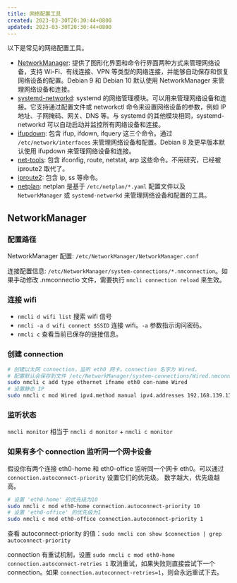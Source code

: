 ```yaml
---
title: 网络配置工具
created: 2023-03-30T20:30:44+0800
updated: 2023-03-30T20:30:44+0800
---
```



以下是常见的网络配置工具。

- [NetworkManager](https://networkmanager.dev/): 提供了图形化界面和命令行界面两种方式来管理网络设备，支持 Wi-Fi、有线连接、VPN 等类型的网络连接，并能够自动保存和恢复网络设备的配置。Debian 9 和 Debian 10 默认使用 NetworkManager 来管理网络设备和连接。
- [systemd-networkd](https://wiki.debian.org/SystemdNetworkd): systemd 的网络管理模块。可以用来管理网络设备和连接。它支持通过配置文件或 networkctl 命令来设置网络设备的参数，例如 IP 地址、子网掩码、网关、DNS 等。与 systemd 的其他模块相同，systemd-networkd 可以自动启动并监控所有网络设备和连接。
- [ifupdown](https://manpages.debian.org/unstable/ifupdown/ifup.8.en.html): 包含 ifup, ifdown, ifquery 这三个命令。通过 `/etc/network/interfaces` 来管理网络设备和配置。Debian 8 及更早版本默认使用 ifupdown 来管理网络设备和连接。
- [net-tools](https://github.com/ecki/net-tools): 包含 ifconfig, route, netstat, arp 这些命令。不用研究，已经被 iproute2 取代了。
- [iproute2](https://wiki.linuxfoundation.org/networking/iproute2): 包含 ip, ss 等命令。
- [netplan](https://netplan.io/): netplan 是基于 `/etc/netplan/*.yaml` 配置文件以及 `NetworkManager` 或 `systemd-networkd` 来管理网络设备和配置的工具。

## NetworkManager

### 配置路径

NetworkManager 配置: `/etc/NetworkManager/NetworkManager.conf`

连接配置信息: `/etc/NetworkManager/system-connections/*.nmconnection`。如果手动修改 .nmconnectio 文件，需要执行 `nmcli connection reload` 来生效。

### 连接 wifi

- `nmcli d wifi list` 搜索 wifi 信号
- `nmcli -a d wifi connect $SSID` 连接 wifi。`-a` 参数指示询问密码。
- `nmcli c` 查看当前已保存的链接信息。

### 创建 connection

```sh
# 创建以太网 connection，监听 eth0 网卡。connection 名字为 Wired。
# 配置默认会保存到文件 /etc/NetworkManager/system-connections/Wired.nmconnection
sudo nmcli c add type ethernet ifname eth0 con-name Wired
# 设置静态 IP
sudo nmcli c mod Wired ipv4.method manual ipv4.addresses 192.168.139.130/24 ipv4.gateway 192.168.139.2 ipv4.dns 192.168.139.2
```

### 监听状态

`nmcli monitor` 相当于 `nmcli d monitor` + `nmcli c monitor`

### 如果有多个 connection 监听同一个网卡设备

假设你有两个连接 eth0-home 和 eth0-office 监听同一个网卡 eth0。可以通过 `connection.autoconnect-priority` 设置它们的优先级。
数字越大，优先级越高。

```sh
# 设置 'eth0-home' 的优先级为10
sudo nmcli c mod eth0-home connection.autoconnect-priority 10
# 设置 'eth0-office' 的优先级为1
sudo nmcli c mod eth0-office connection.autoconnect-priority 1
```

查看 autoconnect-priority 的值：`sudo nmcli con show $connection | grep autoconnect-priority`

connection 有重试机制，设置 `sudo nmcli c mod eth0-home connection.autoconnect-retries 1` 取消重试，如果失败则直接尝试下一个 connection。如果 `connection.autoconnect-retries=1`，则会永远重试下去。
